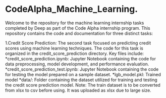 # CodeAlpha_Machine_Learning.
Welcome to the repository for the machine learning internship tasks completed by Deep as part of the Code Alpha internship program.
This repository contains the code and documentation for three distinct tasks:

1.Credit Score Prediction: The second task focused on predicting credit scores using machine learning techniques.
The code for this task is organized in the credit_score_prediction directory.
Key files include:
  *credit_score_prediction.ipynb: Jupyter Notebook containing the code for data preprocessing, model development, and performance evaluation.
  *credit_score_prediction_test.ipynb: Jupyter Notebook containing the code for testing the model prepared on a sample dataset.
  *lgb_model.pkl: Trained model
  *data/: Folder containing the dataset utilized for training and testing the credit score prediction model.
    Note: The train dataset is to be converted from xlsx to csv before using. It was uploaded as xlsx due to large size.

  
